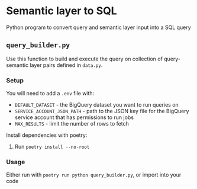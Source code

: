 # Semantic layer to SQL

Python program to convert query and semantic layer input into a SQL query

## `query_builder.py`
Use this function to build and execute the query on collection of query-semantic layer pairs defined in `data.py`.

### Setup
You will need to add a `.env` file with:
* `DEFAULT_DATASET` - the BigQuery dataset you want to run queries on
* `SERVICE_ACCOUNT_JSON_PATH` - path to the JSON key file for the BigQuery service account that has permissions to run jobs
* `MAX_RESULTS` - limit the number of rows to fetch

Install dependencies with poetry:
1. Run `poetry install --no-root`

### Usage

Either run with `poetry run python query_builder.py`, or import into your code

